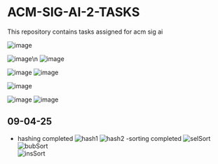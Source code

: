 # ACM-SIG-AI-2-TASKS
This repository contains tasks assigned for acm sig ai 
<style><line-height:1.5px></style>

![image](https://github.com/user-attachments/assets/3513d705-99d6-49c1-9f68-c383d65581ef)

![image](https://github.com/user-attachments/assets/2728f72c-2db7-4066-8c43-a0305822b1a0)\n
![image](https://github.com/user-attachments/assets/7eccc570-8f87-4cd6-8860-2a01ca8eea40)


![image](https://github.com/user-attachments/assets/027e38ec-7468-4e59-857a-7f32af614917)
![image](https://github.com/user-attachments/assets/bad97470-89fa-4a00-8144-84cbb2831da3)

![image](https://github.com/user-attachments/assets/8e61e475-737f-4973-a985-64e69e2a991f)

![image](https://github.com/user-attachments/assets/b226e659-2eac-4324-8cde-58fec67221ea)
![image](https://github.com/user-attachments/assets/d5758bdb-3d17-4eb5-804c-ec63aa811704)


 ## 09-04-25
 - hashing completed
   ![hash1](https://github.com/user-attachments/assets/7e161997-2a0c-4d6a-bb10-294fe11528dd)
   ![hash2](https://github.com/user-attachments/assets/4a8ea15c-457c-4403-8e56-e9bd58842bf7)
   -sorting completed
   ![selSort](https://github.com/user-attachments/assets/4fcc0da1-a728-467d-8259-834b558d67f3)<br>
   ![bubSort](https://github.com/user-attachments/assets/8fbc8cf4-7502-462f-9842-ff881661f352)<br>
   ![insSort](https://github.com/user-attachments/assets/e9bce3ef-c65d-4ed7-9977-de4bc2684c80)


   


 










